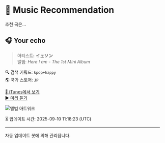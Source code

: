 
# 🎵 Music Recommendation

추천 곡은...

## 🎧 Your echo  
> 아티스트: **イェソン**  
> 앨범: _Here I am - The 1st Mini Album_  

🔍 검색 키워드: `kpop+happy`  
🌎 국가 스토어: `JP`

[🔗 iTunes에서 보기](https://music.apple.com/jp/album/your-echo/1103758202?i=1103758552&uo=4)  
[▶️ 미리 듣기](https://audio-ssl.itunes.apple.com/itunes-assets/AudioPreview115/v4/3d/06/b6/3d06b694-ff69-b6f0-2f4d-861b859842e6/mzaf_10694241432036474276.plus.aac.p.m4a)

![앨범 아트워크](https://is1-ssl.mzstatic.com/image/thumb/Music115/v4/25/bd/c0/25bdc0fe-b3ce-1753-c1b8-8a3f12b82bdc/d1.jpg/100x100bb.jpg)

⏳ 업데이트 시간: 2025-09-10 11:18:23 (UTC)

---
자동 업데이트 봇에 의해 관리됩니다.
